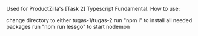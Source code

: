 Used for ProductZilla's [Task 2] Typescript Fundamental. How to use:

change directory to either tugas-1/tugas-2
run "npm i" to install all needed packages
run "npm run lessgo" to start nodemon
